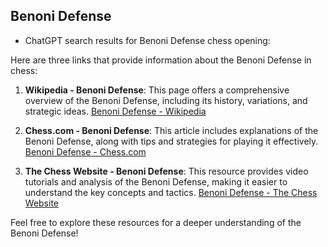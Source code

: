 ## Benoni Defense

 + ChatGPT search results for Benoni Defense chess opening:

Here are three links that provide information about the Benoni Defense in chess:

1. **Wikipedia - Benoni Defense**: This page offers a comprehensive overview of the Benoni Defense, including its history, variations, and strategic ideas.
   [Benoni Defense - Wikipedia](https://en.wikipedia.org/wiki/Benoni_Defense)

2. **Chess.com - Benoni Defense**: This article includes explanations of the Benoni Defense, along with tips and strategies for playing it effectively.
   [Benoni Defense - Chess.com](https://www.chess.com/openings/Benoni-Defense)

3. **The Chess Website - Benoni Defense**: This resource provides video tutorials and analysis of the Benoni Defense, making it easier to understand the key concepts and tactics.
   [Benoni Defense - The Chess Website](https://thechesswebsite.com/benoni-defense/)

Feel free to explore these resources for a deeper understanding of the Benoni Defense!